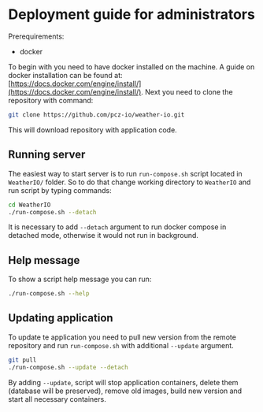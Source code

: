 # Deployment guide for administrators

Prerequirements:

- docker

To begin with you need to have docker installed on the machine. A guide on docker installation can be found at: [https://docs.docker.com/engine/install/](https://docs.docker.com/engine/install/). Next you need to clone the repository with command:

```bash
git clone https://github.com/pcz-io/weather-io.git
```

This will download repository with application code.

## Running server

The easiest way to start server is to run `run-compose.sh` script located in `WeatherIO/` folder.
So to do that change working directory to `WeatherIO` and run script by typing commands:

```bash
cd WeatherIO
./run-compose.sh --detach
```

It is necessary to add `--detach` argument to run docker compose in detached mode, otherwise it would not run in background.

## Help message

To show a script help message you can run:

```bash
./run-compose.sh --help
```

## Updating application

To update te application you need to pull new version from the remote repository and run `run-compose.sh` with additional `--update` argument.

```bash
git pull
./run-compose.sh --update --detach
```

By adding `--update`, script will stop application containers, delete them (database will be preserved), remove old images, build new version and start all necessary containers.
